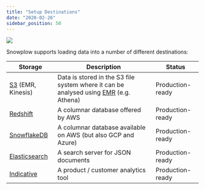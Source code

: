 ```yaml
---
title: "Setup Destinations"
date: "2020-02-26"
sidebar_position: 50
---
```


![](images/snowplow-aws-pipeline-storage.png)

Snowplow supports loading data into a number of different destinations:

| **Storage** | **Description** | **Status** |
| --- | --- | --- |
| [S3](/docs/pipeline-components-and-applications/loaders-storage-targets/s3-loader/index.md) (EMR, Kinesis) | Data is stored in the S3 file system where it can be analysed using [EMR](http://aws.amazon.com/elasticmapreduce/) (e.g. Athena) | Production-ready |
| [Redshift](/docs/getting-started-on-snowplow-open-source/setup-snowplow-on-aws/setup-destinations/setup-redshift/index.md) | A columnar database offered by AWS | Production-ready |
| [SnowflakeDB](/docs/getting-started-on-snowplow-open-source/setup-snowplow-on-aws/setup-destinations/snowflakedb/index.md) | A columnar database available on AWS (but also GCP and Azure) | Production-ready |
| [Elasticsearch](/docs/getting-started-on-snowplow-open-source/setup-snowplow-on-aws/setup-destinations/elastic/index.md) | A search server for JSON documents | Production-ready |
| [Indicative](/docs/getting-started-on-snowplow-open-source/setup-snowplow-on-aws/setup-destinations/indicative/index.md) | A product / customer analytics tool | Production-ready |
